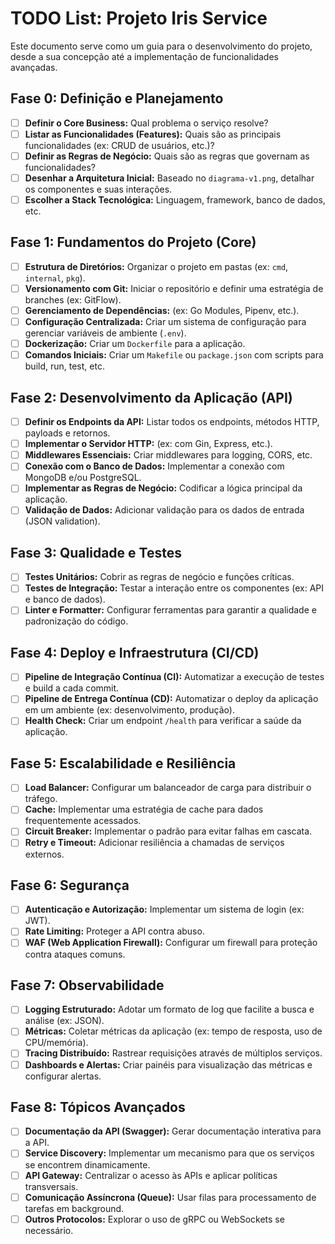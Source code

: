 
# TODO List: Projeto Iris Service

Este documento serve como um guia para o desenvolvimento do projeto, desde a sua concepção até a implementação de funcionalidades avançadas.

## Fase 0: Definição e Planejamento

- [ ] **Definir o Core Business:** Qual problema o serviço resolve?
- [ ] **Listar as Funcionalidades (Features):** Quais são as principais funcionalidades (ex: CRUD de usuários, etc.)?
- [ ] **Definir as Regras de Negócio:** Quais são as regras que governam as funcionalidades?
- [ ] **Desenhar a Arquitetura Inicial:** Baseado no `diagrama-v1.png`, detalhar os componentes e suas interações.
- [ ] **Escolher a Stack Tecnológica:** Linguagem, framework, banco de dados, etc.

## Fase 1: Fundamentos do Projeto (Core)

- [ ] **Estrutura de Diretórios:** Organizar o projeto em pastas (ex: `cmd`, `internal`, `pkg`).
- [ ] **Versionamento com Git:** Iniciar o repositório e definir uma estratégia de branches (ex: GitFlow).
- [ ] **Gerenciamento de Dependências:** (ex: Go Modules, Pipenv, etc.).
- [ ] **Configuração Centralizada:** Criar um sistema de configuração para gerenciar variáveis de ambiente (`.env`).
- [ ] **Dockerização:** Criar um `Dockerfile` para a aplicação.
- [ ] **Comandos Iniciais:** Criar um `Makefile` ou `package.json` com scripts para build, run, test, etc.

## Fase 2: Desenvolvimento da Aplicação (API)

- [ ] **Definir os Endpoints da API:** Listar todos os endpoints, métodos HTTP, payloads e retornos.
- [ ] **Implementar o Servidor HTTP:** (ex: com Gin, Express, etc.).
- [ ] **Middlewares Essenciais:** Criar middlewares para logging, CORS, etc.
- [ ] **Conexão com o Banco de Dados:** Implementar a conexão com MongoDB e/ou PostgreSQL.
- [ ] **Implementar as Regras de Negócio:** Codificar a lógica principal da aplicação.
- [ ] **Validação de Dados:** Adicionar validação para os dados de entrada (JSON validation).

## Fase 3: Qualidade e Testes

- [ ] **Testes Unitários:** Cobrir as regras de negócio e funções críticas.
- [ ] **Testes de Integração:** Testar a interação entre os componentes (ex: API e banco de dados).
- [ ] **Linter e Formatter:** Configurar ferramentas para garantir a qualidade e padronização do código.

## Fase 4: Deploy e Infraestrutura (CI/CD)

- [ ] **Pipeline de Integração Contínua (CI):** Automatizar a execução de testes e build a cada commit.
- [ ] **Pipeline de Entrega Contínua (CD):** Automatizar o deploy da aplicação em um ambiente (ex: desenvolvimento, produção).
- [ ] **Health Check:** Criar um endpoint `/health` para verificar a saúde da aplicação.

## Fase 5: Escalabilidade e Resiliência

- [ ] **Load Balancer:** Configurar um balanceador de carga para distribuir o tráfego.
- [ ] **Cache:** Implementar uma estratégia de cache para dados frequentemente acessados.
- [ ] **Circuit Breaker:** Implementar o padrão para evitar falhas em cascata.
- [ ] **Retry e Timeout:** Adicionar resiliência a chamadas de serviços externos.

## Fase 6: Segurança

- [ ] **Autenticação e Autorização:** Implementar um sistema de login (ex: JWT).
- [ ] **Rate Limiting:** Proteger a API contra abuso.
- [ ] **WAF (Web Application Firewall):** Configurar um firewall para proteção contra ataques comuns.

## Fase 7: Observabilidade

- [ ] **Logging Estruturado:** Adotar um formato de log que facilite a busca e análise (ex: JSON).
- [ ] **Métricas:** Coletar métricas da aplicação (ex: tempo de resposta, uso de CPU/memória).
- [ ] **Tracing Distribuído:** Rastrear requisições através de múltiplos serviços.
- [ ] **Dashboards e Alertas:** Criar painéis para visualização das métricas e configurar alertas.

## Fase 8: Tópicos Avançados

- [ ] **Documentação da API (Swagger):** Gerar documentação interativa para a API.
- [ ] **Service Discovery:** Implementar um mecanismo para que os serviços se encontrem dinamicamente.
- [ ] **API Gateway:** Centralizar o acesso às APIs e aplicar políticas transversais.
- [ ] **Comunicação Assíncrona (Queue):** Usar filas para processamento de tarefas em background.
- [ ] **Outros Protocolos:** Explorar o uso de gRPC ou WebSockets se necessário.
